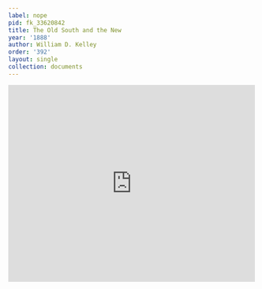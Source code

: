 ```yaml
---
label: nope
pid: fk_33620842
title: The Old South and the New
year: '1888'
author: William D. Kelley
order: '392'
layout: single
collection: documents
---
```

<iframe src="https://northwestern.app.box.com/embed/s/bt97nrg33yb4ip492lh8iv0csznw65e3?sortColumn=date&view=list" width="500" height="400" frameborder="0" allowfullscreen webkitallowfullscreen msallowfullscreen></iframe>

